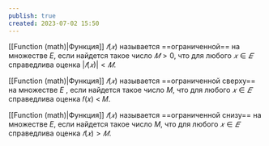 ```yaml
---
publish: true
created: 2023-07-02 15:50
---
```


[[Function (math)|Функция]] $𝑓(𝑥)$ называется ==ограниченной== на множестве $E$, если найдется такое число $𝑀 > 0$, что для любого $𝑥 ∈ 𝐸$ справедлива оценка $|𝑓(𝑥)| < 𝑀$.

[[Function (math)|Функция]] $𝑓(𝑥)$ называется ==ограниченной сверху== на множестве $E$ , если найдется такое число $M$, что для любого $𝑥 ∈ 𝐸$ справедлива оценка 𝑓(𝑥) < 𝑀.  

[[Function (math)|Функция]] $𝑓(𝑥)$ называется ==ограниченной снизу== на множестве $E$, если найдется такое число $M$, что для любого $𝑥 ∈ 𝐸$ справедлива оценка $𝑓(𝑥) > 𝑀$.







